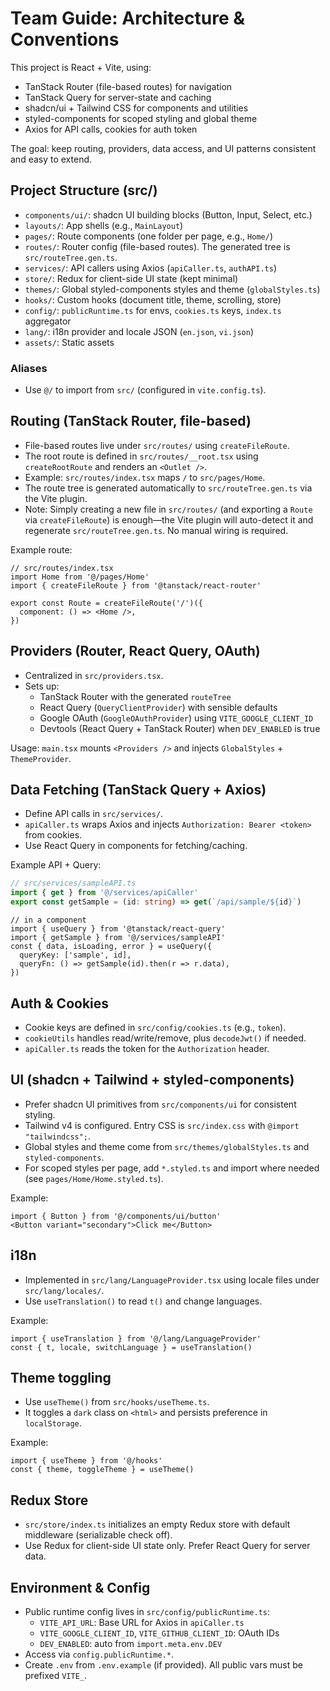 # Team Guide: Architecture & Conventions

This project is React + Vite, using:
- TanStack Router (file-based routes) for navigation
- TanStack Query for server-state and caching
- shadcn/ui + Tailwind CSS for components and utilities
- styled-components for scoped styling and global theme
- Axios for API calls, cookies for auth token

The goal: keep routing, providers, data access, and UI patterns consistent and easy to extend.

## Project Structure (src/)
- `components/ui/`: shadcn UI building blocks (Button, Input, Select, etc.)
- `layouts/`: App shells (e.g., `MainLayout`)
- `pages/`: Route components (one folder per page, e.g., `Home/`)
- `routes/`: Router config (file-based routes). The generated tree is `src/routeTree.gen.ts`.
- `services/`: API callers using Axios (`apiCaller.ts`, `authAPI.ts`)
- `store/`: Redux for client-side UI state (kept minimal)
- `themes/`: Global styled-components styles and theme (`globalStyles.ts`)
- `hooks/`: Custom hooks (document title, theme, scrolling, store)
- `config/`: `publicRuntime.ts` for envs, `cookies.ts` keys, `index.ts` aggregator
- `lang/`: i18n provider and locale JSON (`en.json`, `vi.json`)
- `assets/`: Static assets

### Aliases
- Use `@/` to import from `src/` (configured in `vite.config.ts`).

## Routing (TanStack Router, file-based)
- File-based routes live under `src/routes/` using `createFileRoute`.
- The root route is defined in `src/routes/__root.tsx` using `createRootRoute` and renders an `<Outlet />`.
- Example: `src/routes/index.tsx` maps `/` to `src/pages/Home`.
- The route tree is generated automatically to `src/routeTree.gen.ts` via the Vite plugin.
- Note: Simply creating a new file in `src/routes/` (and exporting a `Route` via `createFileRoute`) is enough—the Vite plugin will auto-detect it and regenerate `src/routeTree.gen.ts`. No manual wiring is required.

Example route:
```tsx
// src/routes/index.tsx
import Home from '@/pages/Home'
import { createFileRoute } from '@tanstack/react-router'

export const Route = createFileRoute('/')({
  component: () => <Home />,
})
```

## Providers (Router, React Query, OAuth)
- Centralized in `src/providers.tsx`.
- Sets up:
  - TanStack Router with the generated `routeTree`
  - React Query (`QueryClientProvider`) with sensible defaults
  - Google OAuth (`GoogleOAuthProvider`) using `VITE_GOOGLE_CLIENT_ID`
  - Devtools (React Query + TanStack Router) when `DEV_ENABLED` is true

Usage: `main.tsx` mounts `<Providers />` and injects `GlobalStyles` + `ThemeProvider`.

## Data Fetching (TanStack Query + Axios)
- Define API calls in `src/services/`.
- `apiCaller.ts` wraps Axios and injects `Authorization: Bearer <token>` from cookies.
- Use React Query in components for fetching/caching.

Example API + Query:
```ts
// src/services/sampleAPI.ts
import { get } from '@/services/apiCaller'
export const getSample = (id: string) => get(`/api/sample/${id}`)
```
```tsx
// in a component
import { useQuery } from '@tanstack/react-query'
import { getSample } from '@/services/sampleAPI'
const { data, isLoading, error } = useQuery({
  queryKey: ['sample', id],
  queryFn: () => getSample(id).then(r => r.data),
})
```

## Auth & Cookies
- Cookie keys are defined in `src/config/cookies.ts` (e.g., `token`).
- `cookieUtils` handles read/write/remove, plus `decodeJwt()` if needed.
- `apiCaller.ts` reads the token for the `Authorization` header.

## UI (shadcn + Tailwind + styled-components)
- Prefer shadcn UI primitives from `src/components/ui` for consistent styling.
- Tailwind v4 is configured. Entry CSS is `src/index.css` with `@import "tailwindcss";`.
- Global styles and theme come from `src/themes/globalStyles.ts` and `styled-components`.
- For scoped styles per page, add `*.styled.ts` and import where needed (see `pages/Home/Home.styled.ts`).

Example:
```tsx
import { Button } from '@/components/ui/button'
<Button variant="secondary">Click me</Button>
```

## i18n
- Implemented in `src/lang/LanguageProvider.tsx` using locale files under `src/lang/locales/`.
- Use `useTranslation()` to read `t()` and change languages.

Example:
```tsx
import { useTranslation } from '@/lang/LanguageProvider'
const { t, locale, switchLanguage } = useTranslation()
```

## Theme toggling
- Use `useTheme()` from `src/hooks/useTheme.ts`.
- It toggles a `dark` class on `<html>` and persists preference in `localStorage`.

Example:
```tsx
import { useTheme } from '@/hooks'
const { theme, toggleTheme } = useTheme()
```

## Redux Store
- `src/store/index.ts` initializes an empty Redux store with default middleware (serializable check off).
- Use Redux for client-side UI state only. Prefer React Query for server data.

## Environment & Config
- Public runtime config lives in `src/config/publicRuntime.ts`:
  - `VITE_API_URL`: Base URL for Axios in `apiCaller.ts`
  - `VITE_GOOGLE_CLIENT_ID`, `VITE_GITHUB_CLIENT_ID`: OAuth IDs
  - `DEV_ENABLED`: auto from `import.meta.env.DEV`
- Access via `config.publicRuntime.*`.
- Create `.env` from `.env.example` (if provided). All public vars must be prefixed `VITE_`.
